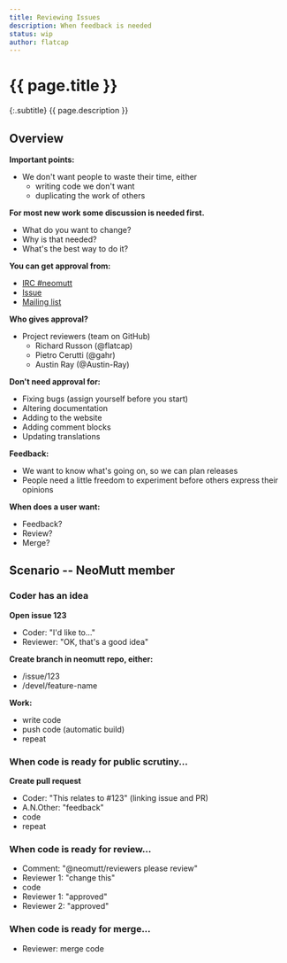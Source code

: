 ```yaml
---
title: Reviewing Issues
description: When feedback is needed
status: wip
author: flatcap
---
```


# {{ page.title }}

{:.subtitle}
{{ page.description }}

## Overview

**Important points:**

* We don't want people to waste their time, either
  * writing code we don't want
  * duplicating the work of others

**For most new work some discussion is needed first.**

* What do you want to change?
* Why is that needed?
* What's the best way to do it?

**You can get approval from:**

* [IRC #neomutt][irc]
* [Issue][issues]
* [Mailing list][maillist]

**Who gives approval?**

* Project reviewers (team on GitHub)
  - Richard Russon (@flatcap)
  - Pietro Cerutti (@gahr)
  - Austin Ray (@Austin-Ray)

**Don't need approval for:**

* Fixing bugs (assign yourself before you start)
* Altering documentation
* Adding to the website
* Adding comment blocks
* Updating translations

**Feedback:**

* We want to know what's going on, so we can plan releases
* People need a little freedom to experiment before others express their
  opinions

**When does a user want:**

* Feedback?
* Review?
* Merge?

## Scenario -- NeoMutt member

### Coder has an idea

**Open issue 123**

- Coder: "I'd like to..."
- Reviewer: "OK, that's a good idea"

**Create branch in neomutt repo, either:**

- /issue/123
- /devel/feature-name

**Work:**

- write code
- push code (automatic build)
- repeat

### When code is ready for public scrutiny...

**Create pull request**

- Coder: "This relates to #123" (linking issue and PR)
- A.N.Other: "feedback"
- code
- repeat

### When code is ready for review...

- Comment: "@neomutt/reviewers please review"
- Reviewer 1: "change this"
- code
- Reviewer 1: "approved"
- Reviewer 2: "approved"

### When code is ready for merge...

- Reviewer: merge code


[irc]: </dev/newbie-tutorial#irc>
[issues]: <https://github.com/neomutt/neomutt/issues>
[maillist]: </dev/newbie-tutorial#mailing-lists>

